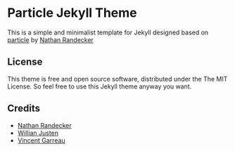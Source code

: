 # Particle Jekyll Theme



This is a simple and minimalist template for Jekyll designed based on [particle](https://github.com/nrandecker/particle) by [Nathan Randecker](https://github.com/nrandecker)


## License

This theme is free and open source software, distributed under the The MIT License. So feel free to use this Jekyll theme anyway you want.

## Credits

- [Nathan Randecker](https://github.com/nrandecker/particle)
- [Willian Justen](https://github.com/willianjusten/will-jekyll-template)
- [Vincent Garreau](https://github.com/VincentGarreau/particles.js/)
